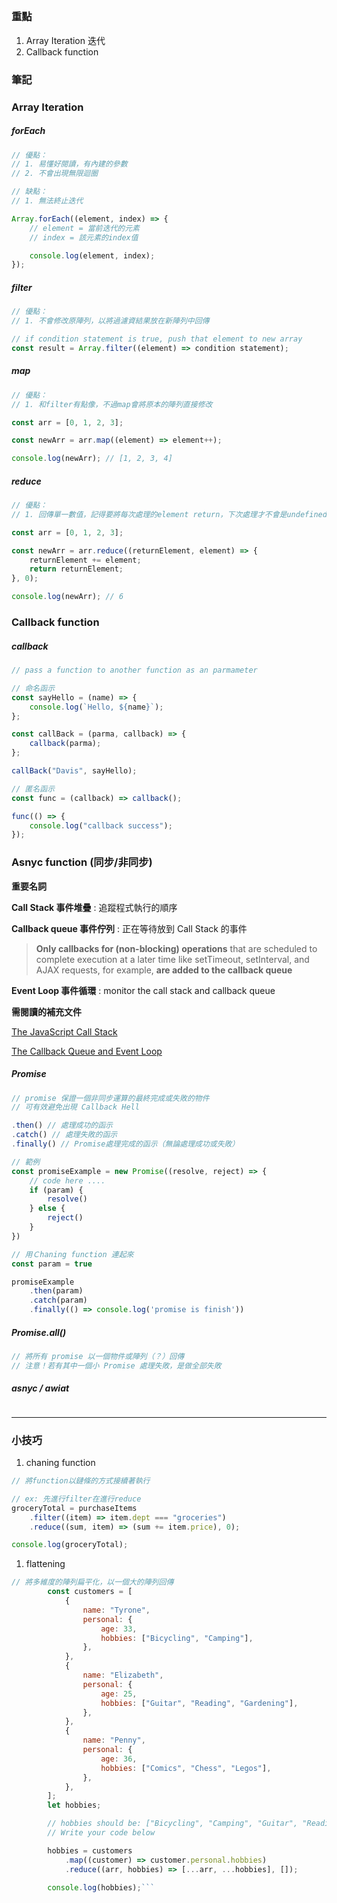 ##

### 重點

1. Array Iteration 迭代
2. Callback function

### 筆記

### Array Iteration

##### forEach

```javascript
// 優點：
// 1. 易懂好閱讀，有內建的參數
// 2. 不會出現無限迴圈

// 缺點：
// 1. 無法終止迭代

Array.forEach((element, index) => {
    // element = 當前迭代的元素
    // index = 該元素的index值

    console.log(element, index);
});
```

##### filter

```javascript
// 優點：
// 1. 不會修改原陣列，以將過濾資結果放在新陣列中回傳

// if condition statement is true, push that element to new array
const result = Array.filter((element) => condition statement);
```

##### map

```javascript
// 優點：
// 1. 和filter有點像，不過map會將原本的陣列直接修改

const arr = [0, 1, 2, 3];

const newArr = arr.map((element) => element++);

console.log(newArr); // [1, 2, 3, 4]
```

##### reduce

```javascript
// 優點：
// 1. 回傳單一數值，記得要將每次處理的element return，下次處理才不會是undefined

const arr = [0, 1, 2, 3];

const newArr = arr.reduce((returnElement, element) => {
    returnElement += element;
    return returnElement;
}, 0);

console.log(newArr); // 6
```

### Callback function

##### callback

```javascript
// pass a function to another function as an parmameter

// 命名函示
const sayHello = (name) => {
    console.log(`Hello, ${name}`);
};

const callBack = (parma, callback) => {
    callback(parma);
};

callBack("Davis", sayHello);

// 匿名函示
const func = (callback) => callback();

func(() => {
    console.log("callback success");
});
```

### Asnyc function (同步/非同步)

**重要名詞**

**Call Stack 事件堆疊** : 追蹤程式執行的順序

**Callback queue 事件佇列** : 正在等待放到 Call Stack 的事件

> **Only callbacks for (non-blocking) operations** that are scheduled to complete execution at a later time like setTimeout, setInterval, and AJAX requests, for example, **are added to the callback queue**

**Event Loop 事件循環** : monitor the call stack and callback queue

**需閱讀的補充文件**

[The JavaScript Call Stack](https://teamtreehouse.com/library/asynchronous-programming-with-javascript/the-javascript-call-stack)

[The Callback Queue and Event Loop](https://teamtreehouse.com/library/asynchronous-programming-with-javascript/the-callback-queue-and-event-loop)

##### Promise

```js
// promise 保證一個非同步運算的最終完成或失敗的物件
// 可有效避免出現 Callback Hell

.then() // 處理成功的函示
.catch() // 處理失敗的函示
.finally() // Promise處理完成的函示（無論處理成功或失敗）

// 範例
const promiseExample = new Promise((resolve, reject) => {
    // code here ....
    if (param) {
        resolve()
    } else {
        reject()
    }
})

// 用Ｃhaning function 連起來
const param = true

promiseExample
    .then(param)
    .catch(param)
    .finally(() => console.log('promise is finish'))
```

##### Promise.all()

```js
// 將所有 promise 以一個物件或陣列（？）回傳
// 注意！若有其中一個小 Promise 處理失敗，是做全部失敗
```

##### asnyc / awiat

```js

```

---

### 小技巧

1. chaning function

```js
// 將function以鏈條的方式接續著執行

// ex: 先進行filter在進行reduce
groceryTotal = purchaseItems
    .filter((item) => item.dept === "groceries")
    .reduce((sum, item) => (sum += item.price), 0);

console.log(groceryTotal);
```

1. flattening

````js
// 將多維度的陣列扁平化，以一個大的陣列回傳
        const customers = [
            {
                name: "Tyrone",
                personal: {
                    age: 33,
                    hobbies: ["Bicycling", "Camping"],
                },
            },
            {
                name: "Elizabeth",
                personal: {
                    age: 25,
                    hobbies: ["Guitar", "Reading", "Gardening"],
                },
            },
            {
                name: "Penny",
                personal: {
                    age: 36,
                    hobbies: ["Comics", "Chess", "Legos"],
                },
            },
        ];
        let hobbies;

        // hobbies should be: ["Bicycling", "Camping", "Guitar", "Reading", "Gardening", "Comics", "Chess", "Legos"]
        // Write your code below

        hobbies = customers
            .map((customer) => customer.personal.hobbies)
            .reduce((arr, hobbies) => [...arr, ...hobbies], []);

        console.log(hobbies);```
````
